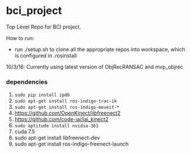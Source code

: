 # bci_project
Top Level Repo for BCI project.

How to run:
 - run ./setup.sh to clone all the appropriate repos into workspace, which is configured in .rosinstall
 
10/3/16: Currently using latest version of ObjRecRANSAC and mvp_objrec

### dependencies

1. `sudo pip install ipdb`
2. `sudo apt-get install ros-indigo-trac-ik`
3. `sudo apt-get install ros-indigo-moveit-*`
4. https://github.com/OpenKinect/libfreenect2
5. https://github.com/code-iai/iai_kinect2
6. `sudo aptitude install nvidia-361`
7. cuda 7.5
8. sudo apt-get install libfreenect-dev
9. sudo apt-get install ros-indigo-freenect-launch
